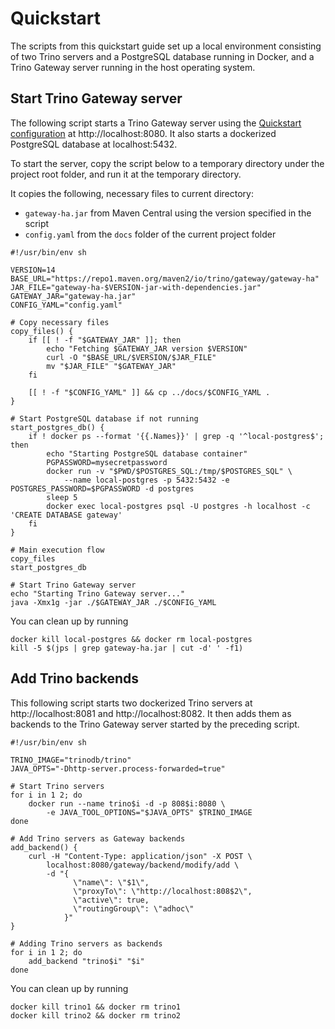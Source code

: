 # Quickstart

The scripts from this quickstart guide set up a local environment consisting of
two Trino servers and a PostgreSQL database running in Docker, and a Trino
Gateway server running in the host operating system. 

## Start Trino Gateway server

The following script starts a Trino Gateway server using the 
[Quickstart configuration](config.yaml) at http://localhost:8080.
It also starts a dockerized PostgreSQL database at localhost:5432.

To start the server, copy the script below to a temporary directory 
under the project root folder, and run it at the temporary directory.

It  copies the following, necessary files to current directory:

- `gateway-ha.jar` from Maven Central using the version specified in the script
- `config.yaml` from the `docs` folder of the current project folder

```shell
#!/usr/bin/env sh

VERSION=14
BASE_URL="https://repo1.maven.org/maven2/io/trino/gateway/gateway-ha"
JAR_FILE="gateway-ha-$VERSION-jar-with-dependencies.jar"
GATEWAY_JAR="gateway-ha.jar"
CONFIG_YAML="config.yaml"

# Copy necessary files
copy_files() {
    if [[ ! -f "$GATEWAY_JAR" ]]; then
        echo "Fetching $GATEWAY_JAR version $VERSION"
        curl -O "$BASE_URL/$VERSION/$JAR_FILE"
        mv "$JAR_FILE" "$GATEWAY_JAR"
    fi

    [[ ! -f "$CONFIG_YAML" ]] && cp ../docs/$CONFIG_YAML .
}

# Start PostgreSQL database if not running
start_postgres_db() {
    if ! docker ps --format '{{.Names}}' | grep -q '^local-postgres$'; then
        echo "Starting PostgreSQL database container"
        PGPASSWORD=mysecretpassword
        docker run -v "$PWD/$POSTGRES_SQL:/tmp/$POSTGRES_SQL" \
            --name local-postgres -p 5432:5432 -e POSTGRES_PASSWORD=$PGPASSWORD -d postgres
        sleep 5
        docker exec local-postgres psql -U postgres -h localhost -c 'CREATE DATABASE gateway'
    fi
}

# Main execution flow
copy_files
start_postgres_db

# Start Trino Gateway server
echo "Starting Trino Gateway server..."
java -Xmx1g -jar ./$GATEWAY_JAR ./$CONFIG_YAML
```

You can clean up by running

```shell
docker kill local-postgres && docker rm local-postgres
kill -5 $(jps | grep gateway-ha.jar | cut -d' ' -f1)
```

## Add Trino backends

This following script starts two dockerized Trino servers at 
http://localhost:8081 and http://localhost:8082. It then adds them as backends
to the Trino Gateway server started by the preceding script.

```shell
#!/usr/bin/env sh

TRINO_IMAGE="trinodb/trino"
JAVA_OPTS="-Dhttp-server.process-forwarded=true"

# Start Trino servers
for i in 1 2; do
    docker run --name trino$i -d -p 808$i:8080 \
        -e JAVA_TOOL_OPTIONS="$JAVA_OPTS" $TRINO_IMAGE
done

# Add Trino servers as Gateway backends
add_backend() {
    curl -H "Content-Type: application/json" -X POST \
        localhost:8080/gateway/backend/modify/add \
        -d "{
              \"name\": \"$1\",
              \"proxyTo\": \"http://localhost:808$2\",
              \"active\": true,
              \"routingGroup\": \"adhoc\"
            }"
}

# Adding Trino servers as backends
for i in 1 2; do
    add_backend "trino$i" "$i"
done
```

You can clean up by running

```shell
docker kill trino1 && docker rm trino1
docker kill trino2 && docker rm trino2
```
